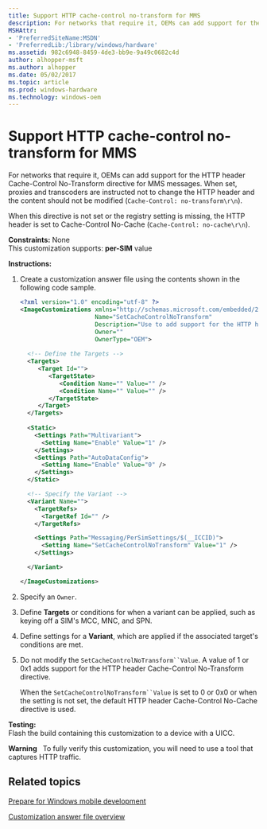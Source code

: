 ```yaml
---
title: Support HTTP cache-control no-transform for MMS
description: For networks that require it, OEMs can add support for the HTTP header Cache-Control No-Transform directive for MMS messages.
MSHAttr:
- 'PreferredSiteName:MSDN'
- 'PreferredLib:/library/windows/hardware'
ms.assetid: 982c6948-8459-4de3-bb9e-9a49c0682c4d
author: alhopper-msft
ms.author: alhopper
ms.date: 05/02/2017
ms.topic: article
ms.prod: windows-hardware
ms.technology: windows-oem
---
```


# Support HTTP cache-control no-transform for MMS


For networks that require it, OEMs can add support for the HTTP header Cache-Control No-Transform directive for MMS messages. When set, proxies and transcoders are instructed not to change the HTTP header and the content should not be modified (`Cache-Control: no-transform\r\n`).

When this directive is not set or the registry setting is missing, the HTTP header is set to Cache-Control No-Cache (`Cache-Control: no-cache\r\n`).

<a href="" id="constraints---none"></a>**Constraints:** None  
This customization supports: **per-SIM** value

<a href="" id="instructions-"></a>**Instructions:**  
1.  Create a customization answer file using the contents shown in the following code sample.

    ```XML
    <?xml version="1.0" encoding="utf-8" ?>  
    <ImageCustomizations xmlns="http://schemas.microsoft.com/embedded/2004/10/ImageUpdate"  
                         Name="SetCacheControlNoTransform"  
                         Description="Use to add support for the HTTP header Cache-Control No-Transform directive for MMS messages."  
                         Owner=""  
                         OwnerType="OEM"> 
      
      <!-- Define the Targets --> 
      <Targets>
         <Target Id="">
            <TargetState>
               <Condition Name="" Value="" />
               <Condition Name="" Value="" />
            </TargetState>
         </Target>
      </Targets>
      
      <Static>
        <Settings Path="Multivariant">
          <Setting Name="Enable" Value="1" />
        </Settings>
        <Settings Path="AutoDataConfig">
          <Setting Name="Enable" Value="0" />
        </Settings>
      </Static>

      <!-- Specify the Variant -->
      <Variant Name=""> 
        <TargetRefs>
          <TargetRef Id="" /> 
        </TargetRefs>

        <Settings Path="Messaging/PerSimSettings/$(__ICCID)">  
          <Setting Name="SetCacheControlNoTransform" Value="1" />        
        </Settings>  

      </Variant>

    </ImageCustomizations>
    ```

2.  Specify an `Owner`.

3.  Define **Targets** or conditions for when a variant can be applied, such as keying off a SIM's MCC, MNC, and SPN.

4.  Define settings for a **Variant**, which are applied if the associated target's conditions are met.

5.  Do not modify the `SetCacheControlNoTransform``Value`. A value of 1 or 0x1 adds support for the HTTP header Cache-Control No-Transform directive.

    When the `SetCacheControlNoTransform``Value` is set to 0 or 0x0 or when the setting is not set, the default HTTP header Cache-Control No-Cache directive is used.

<a href="" id="testing-"></a>**Testing:**  
Flash the build containing this customization to a device with a UICC.

**Warning**  
To fully verify this customization, you will need to use a tool that captures HTTP traffic.

## Related topics

[Prepare for Windows mobile development](https://docs.microsoft.com/en-us/windows-hardware/manufacture/mobile/preparing-for-windows-mobile-development)

[Customization answer file overview](https://docs.microsoft.com/en-us/windows-hardware/customize/mobile/mcsf/customization-answer-file)
